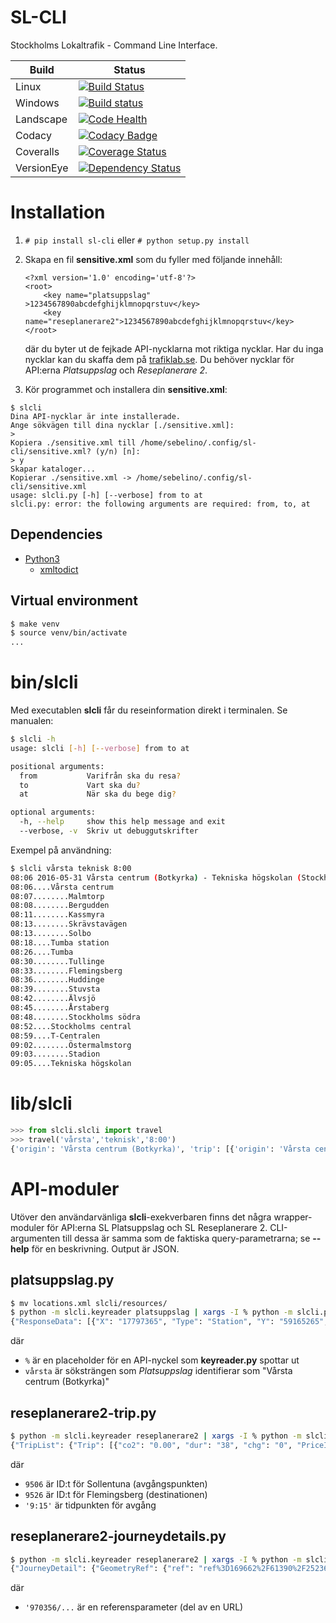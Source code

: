SL-CLI
======

Stockholms Lokaltrafik - Command Line Interface.

**Build** | **Status**
-----|-------
Linux | [![Build Status](https://travis-ci.org/Sebelino/SL-CLI.svg?branch=master)](https://travis-ci.org/Sebelino/SL-CLI)
Windows | [![Build status](https://ci.appveyor.com/api/projects/status/or3wjem7kyrr9x2v/branch/master?svg=true)](https://ci.appveyor.com/project/Sebelino/sl-cli/branch/master)
Landscape | [![Code Health](https://landscape.io/github/Sebelino/SL-CLI/master/landscape.svg?style=flat)](https://landscape.io/github/Sebelino/SL-CLI/master)
Codacy | [![Codacy Badge](https://api.codacy.com/project/badge/Grade/67233c439fd349bfa2c57d190cd4f2e4)](https://www.codacy.com/app/sebelino7/SL-CLI?utm_source=github.com&amp;utm_medium=referral&amp;utm_content=Sebelino/SL-CLI&amp;utm_campaign=Badge_Grade)
Coveralls | [![Coverage Status](https://coveralls.io/repos/github/Sebelino/SL-CLI/badge.svg?branch=master)](https://coveralls.io/github/Sebelino/SL-CLI?branch=master)
VersionEye | [![Dependency Status](https://www.versioneye.com/user/projects/576987d3fdabcd003d086c1c/badge.svg?style=flat)](https://www.versioneye.com/user/projects/576987d3fdabcd003d086c1c)

# Installation
1. `# pip install sl-cli` eller `# python setup.py install`
2. Skapa en fil **sensitive.xml** som du fyller med följande innehåll:

    ```
    <?xml version='1.0' encoding='utf-8'?>
    <root>
        <key name="platsuppslag"  >1234567890abcdefghijklmnopqrstuv</key>
        <key name="reseplanerare2">1234567890abcdefghijklmnopqrstuv</key>
    </root>
    ```
    där du byter ut de fejkade API-nycklarna mot riktiga nycklar. Har du inga nycklar kan du skaffa dem
    på [trafiklab.se](https://www.trafiklab.se/api). Du behöver nycklar för API:erna *Platsuppslag* och *Reseplanerare 2*.
3. Kör programmet och installera din **sensitive.xml**:
```
$ slcli
Dina API-nycklar är inte installerade.
Ange sökvägen till dina nycklar [./sensitive.xml]:
> 
Kopiera ./sensitive.xml till /home/sebelino/.config/sl-cli/sensitive.xml? (y/n) [n]:
> y
Skapar kataloger...
Kopierar ./sensitive.xml -> /home/sebelino/.config/sl-cli/sensitive.xml
usage: slcli.py [-h] [--verbose] from to at
slcli.py: error: the following arguments are required: from, to, at
```

## Dependencies
* [Python3](https://www.python.org/downloads/)
  * [xmltodict](https://github.com/martinblech/xmltodict)

## Virtual environment
```bash
$ make venv
$ source venv/bin/activate
...
```

# bin/slcli
Med executablen **slcli** får du reseinformation direkt i terminalen. Se manualen:
```bash
$ slcli -h
usage: slcli [-h] [--verbose] from to at

positional arguments:
  from           Varifrån ska du resa?
  to             Vart ska du?
  at             När ska du bege dig?

optional arguments:
  -h, --help     show this help message and exit
  --verbose, -v  Skriv ut debuggutskrifter
```
Exempel på användning:
```bash
$ slcli vårsta teknisk 8:00
08:06 2016-05-31 Vårsta centrum (Botkyrka) - Tekniska högskolan (Stockholm):
08:06....Vårsta centrum
08:07........Malmtorp
08:08........Bergudden
08:11........Kassmyra
08:13........Skrävstavägen
08:13........Solbo
08:18....Tumba station
08:26....Tumba
08:30........Tullinge
08:33........Flemingsberg
08:36........Huddinge
08:39........Stuvsta
08:42........Älvsjö
08:45........Årstaberg
08:48........Stockholms södra
08:52....Stockholms central
08:59....T-Centralen
09:02........Östermalmstorg
09:03........Stadion
09:05....Tekniska högskolan
```

# lib/slcli
```python
>>> from slcli.slcli import travel
>>> travel('vårsta','teknisk','8:00')
{'origin': 'Vårsta centrum (Botkyrka)', 'trip': [{'origin': 'Vårsta centrum', 'arrivalTime': '08:18', 'departureTime': '08:06', 'destination': 'Tumba station', 'trip': [{'arrivalTime': '08:07', 'stop': 'Malmtorp'}, {'arrivalTime': '08:08', 'stop': 'Bergudden'}, {'arrivalTime': '08:11', 'stop': 'Kassmyra'}, {'arrivalTime': '08:13', 'stop': 'Skrävstavägen'}, {'arrivalTime': '08:13', 'stop': 'Solbo'}]}, {'origin': 'Tumba', 'arrivalTime': '08:52', 'departureTime': '08:26', 'destination': 'Stockholms central', 'trip': [{'arrivalTime': '08:30', 'stop': 'Tullinge'}, {'arrivalTime': '08:33', 'stop': 'Flemingsberg'}, {'arrivalTime': '08:36', 'stop': 'Huddinge'}, {'arrivalTime': '08:39', 'stop': 'Stuvsta'}, {'arrivalTime': '08:42', 'stop': 'Älvsjö'}, {'arrivalTime': '08:45', 'stop': 'Årstaberg'}, {'arrivalTime': '08:48', 'stop': 'Stockholms södra'}]}, {'origin': 'T-Centralen', 'arrivalTime': '09:05', 'departureTime': '08:59', 'destination': 'Tekniska högskolan', 'trip': [{'arrivalTime': '09:02', 'stop': 'Östermalmstorg'}, {'arrivalTime': '09:03', 'stop': 'Stadion'}]}], 'departureTime': '08:06', 'destination': 'Tekniska högskolan (Stockholm)', 'departureDate': '2016-05-31'}
```

# API-moduler
Utöver den användarvänliga **slcli**-exekverbaren finns det några wrapper-moduler för API:erna SL Platsuppslag och SL Reseplanerare 2. CLI-argumenten till dessa är samma som de faktiska query-parametrarna; se **--help** för en beskrivning. Output är JSON.

## platsuppslag.py
```bash
$ mv locations.xml slcli/resources/
$ python -m slcli.keyreader platsuppslag | xargs -I % python -m slcli.platsuppslag % vårsta
{"ResponseData": [{"X": "17797365", "Type": "Station", "Y": "59165265", "Name": "V\u00e5rsta centrum (Botkyrka)", "SiteId": "7305"}, {"X": "17858123", "Type": "Station", "Y": "59626106", "Name": "M\u00e4rsta v\u00e5rdcentral (Sigtuna)", "SiteId": "5018"}, {"X": "17887931", "Type": "Station", "Y": "59273603", "Name": "V\u00e5rberg (Stockholm)", "SiteId": "9286"}, {"X": "17886520", "Type": "Station", "Y": "59263517", "Name": "V\u00e5rby g\u00e5rd (Huddinge)", "SiteId": "9285"}, {"X": "17797365", "Type": "Station", "Y": "59165265", "Name": "V\u00c5RC", "SiteId": "7305"}, {"X": "17954820", "Type": "Station", "Y": "59224872", "Name": "V\u00c5RK", "SiteId": "7015"}, {"X": "17886592", "Type": "Station", "Y": "59275868", "Name": "V\u00e5rbergs centrum (Stockholm)", "SiteId": "1796"}, {"X": "17421571", "Type": "Station", "Y": "59216440", "Name": "V\u00e5rtala (Nykvarn)", "SiteId": "7734"}, {"X": "18471763", "Type": "Station", "Y": "59424298", "Name": "V\u00e5rholma (V\u00e4rmd\u00f6)", "SiteId": "143"}, {"X": "18483071", "Type": "Station", "Y": "59423345", "Name": "V\u00e5rlunda (V\u00e4rmd\u00f6)", "SiteId": "144"}], "Message": null, "StatusCode": 0, "ExecutionTime": 0}
```
där
* `%` är en placeholder för en API-nyckel som **keyreader.py** spottar ut
* `vårsta` är söksträngen som *Platsuppslag* identifierar som "Vårsta centrum (Botkyrka)"

## reseplanerare2-trip.py
```bash
$ python -m slcli.keyreader reseplanerare2 | xargs -I % python -m slcli.reseplanerare2-trip % 9506 9526 '9:15'
{"TripList": {"Trip": [{"co2": "0.00", "dur": "38", "chg": "0", "PriceInfo": {"TariffRemark": {"$": "3 biljett"}, "TariffZones": {"$": "AB"}}, "LegList": {"Leg": {"Origin": {"routeIdx": "6", "date": "2016-04-20", "id": "400105061", "time": "09:27", "lat": "59.428019", "lon": "17.948833", "name": "Sollentuna", "type": "ST"}, "dir": "S\u00f6dert\u00e4lje C", "name": "pendelt\u00e5g 36", "JourneyDetailRef": {"ref": "ref%3D376593%2F133285%2F543308%2F146123%2F74%3Fdate%3D2016-04-20%26station_evaId%3D400105061%26station_type%3Ddep%26lang%3Dsv%26format%3Djson%26"}, "idx": "0", "line": "36", "type": "TRAIN", "Destination": {"routeIdx": "17", "date": "2016-04-20", "id": "400105171", "time": "10:05", "lat": "59.219047", "lon": "17.947206", "name": "Flemingsberg", "type": "ST"}, "GeometryRef": {"ref": "ref%3D376593%2F133285%2F543308%2F146123%2F74%26startIdx%3D6%26endIdx%3D17%26lang%3Dsv%26format%3Djson%26"}}}}, {"co2": "0.00", "dur": "38", "chg": "0", "PriceInfo": {"TariffRemark": {"$": "3 biljett"}, "TariffZones": {"$": "AB"}}, "LegList": {"Leg": {"Origin": {"routeIdx": "6", "date": "2016-04-20", "id": "400105061", "time": "09:42", "lat": "59.428019", "lon": "17.948833", "name": "Sollentuna", "type": "ST"}, "dir": "S\u00f6dert\u00e4lje C", "name": "pendelt\u00e5g 36", "JourneyDetailRef": {"ref": "ref%3D943599%2F322311%2F944690%2F157813%2F74%3Fdate%3D2016-04-20%26station_evaId%3D400105061%26station_type%3Ddep%26lang%3Dsv%26format%3Djson%26"}, "idx": "0", "line": "36", "type": "TRAIN", "Destination": {"routeIdx": "17", "date": "2016-04-20", "id": "400105171", "time": "10:20", "lat": "59.219047", "lon": "17.947206", "name": "Flemingsberg", "type": "ST"}, "GeometryRef": {"ref": "ref%3D943599%2F322311%2F944690%2F157813%2F74%26startIdx%3D6%26endIdx%3D17%26lang%3Dsv%26format%3Djson%26"}}}}, {"co2": "0.00", "dur": "38", "chg": "0", "PriceInfo": {"TariffRemark": {"$": "3 biljett"}, "TariffZones": {"$": "AB"}}, "LegList": {"Leg": {"Origin": {"routeIdx": "6", "date": "2016-04-20", "id": "400105061", "time": "09:57", "lat": "59.428019", "lon": "17.948833", "name": "Sollentuna", "type": "ST"}, "dir": "S\u00f6dert\u00e4lje C", "name": "pendelt\u00e5g 36", "JourneyDetailRef": {"ref": "ref%3D975198%2F332820%2F697512%2F23691%2F74%3Fdate%3D2016-04-20%26station_evaId%3D400105061%26station_type%3Ddep%26lang%3Dsv%26format%3Djson%26"}, "idx": "0", "line": "36", "type": "TRAIN", "Destination": {"routeIdx": "17", "date": "2016-04-20", "id": "400105171", "time": "10:35", "lat": "59.219047", "lon": "17.947206", "name": "Flemingsberg", "type": "ST"}, "GeometryRef": {"ref": "ref%3D975198%2F332820%2F697512%2F23691%2F74%26startIdx%3D6%26endIdx%3D17%26lang%3Dsv%26format%3Djson%26"}}}}, {"co2": "0.00", "dur": "38", "chg": "0", "PriceInfo": {"TariffRemark": {"$": "3 biljett"}, "TariffZones": {"$": "AB"}}, "LegList": {"Leg": {"Origin": {"routeIdx": "6", "date": "2016-04-20", "id": "400105061", "time": "10:12", "lat": "59.428019", "lon": "17.948833", "name": "Sollentuna", "type": "ST"}, "dir": "S\u00f6dert\u00e4lje C", "name": "pendelt\u00e5g 36", "JourneyDetailRef": {"ref": "ref%3D605097%2F209477%2F625428%2F111017%2F74%3Fdate%3D2016-04-20%26station_evaId%3D400105061%26station_type%3Ddep%26lang%3Dsv%26format%3Djson%26"}, "idx": "0", "line": "36", "type": "TRAIN", "Destination": {"routeIdx": "17", "date": "2016-04-20", "id": "400105171", "time": "10:50", "lat": "59.219047", "lon": "17.947206", "name": "Flemingsberg", "type": "ST"}, "GeometryRef": {"ref": "ref%3D605097%2F209477%2F625428%2F111017%2F74%26startIdx%3D6%26endIdx%3D17%26lang%3Dsv%26format%3Djson%26"}}}}, {"co2": "0.00", "dur": "38", "chg": "0", "PriceInfo": {"TariffRemark": {"$": "3 biljett"}, "TariffZones": {"$": "AB"}}, "LegList": {"Leg": {"Origin": {"routeIdx": "6", "date": "2016-04-20", "id": "400105061", "time": "10:27", "lat": "59.428019", "lon": "17.948833", "name": "Sollentuna", "type": "ST"}, "dir": "S\u00f6dert\u00e4lje C", "name": "pendelt\u00e5g 36", "JourneyDetailRef": {"ref": "ref%3D2337%2F8610%2F538500%2F268471%2F74%3Fdate%3D2016-04-20%26station_evaId%3D400105061%26station_type%3Ddep%26lang%3Dsv%26format%3Djson%26"}, "idx": "0", "line": "36", "type": "TRAIN", "Destination": {"routeIdx": "17", "date": "2016-04-20", "id": "400105171", "time": "11:05", "lat": "59.219047", "lon": "17.947206", "name": "Flemingsberg", "type": "ST"}, "GeometryRef": {"ref": "ref%3D2337%2F8610%2F538500%2F268471%2F74%26startIdx%3D6%26endIdx%3D17%26lang%3Dsv%26format%3Djson%26"}}}}], "noNamespaceSchemaLocation": "hafasRestTrip.xsd"}}
```
där
* `9506` är ID:t för Sollentuna (avgångspunkten)
* `9526` är ID:t för Flemingsberg (destinationen)
* `'9:15'` är tidpunkten för avgång

## reseplanerare2-journeydetails.py
```bash
$ python -m slcli.keyreader reseplanerare2 | xargs -I % python -m slcli.reseplanerare2-journeydetail.py % '970356/328288/925322/139225/74?date=2016-04-20&station_evaId=400101051&station_type=dep&lang=sv&format=json&'
{"JourneyDetail": {"GeometryRef": {"ref": "ref%3D169662%2F61390%2F252364%2F69644%2F74%26lang%3Dsv%26format%3Djson%26"}, "Types": {"Type": {"routeIdxFrom": "0", "$": "METRO", "routeIdxTo": "18"}}, "Directions": {"Direction": {"routeIdxFrom": "0", "$": "M\u00f6rby centrum", "routeIdxTo": "18"}}, "RTUMessages": {"RTUMessage": [{"$": "Tv\u00e5 hissar \u00e4r avst\u00e4ngda vid Danderyds sjukhus p.g.a. underh\u00e5llsarbeten."}, {"$": "Hissen till och fr\u00e5n plattformen vid Hornstull, fungerar inte."}]}, "Stops": {"Stop": [{"depTime": "08:39", "id": "400102851", "name": "Fru\u00e4ngen", "lon": "17.964843", "lat": "59.286754", "routeIdx": "0", "depDate": "2016-04-20"}, {"depTime": "08:40", "arrTime": "08:40", "id": "400102841", "name": "V\u00e4stertorp", "lon": "17.966704", "arrDate": "2016-04-20", "lat": "59.291347", "routeIdx": "1", "depDate": "2016-04-20"}, {"depTime": "08:42", "arrTime": "08:42", "id": "400102831", "name": "H\u00e4gerstens\u00e5sen", "lon": "17.978426", "arrDate": "2016-04-20", "lat": "59.295159", "routeIdx": "2", "depDate": "2016-04-20"}, {"depTime": "08:44", "arrTime": "08:44", "id": "400102821", "name": "Telefonplan", "lon": "17.997321", "arrDate": "2016-04-20", "lat": "59.298251", "routeIdx": "3", "depDate": "2016-04-20"}, {"depTime": "08:46", "arrTime": "08:46", "id": "400102811", "name": "Midsommarkransen", "lon": "18.011965", "arrDate": "2016-04-20", "lat": "59.301865", "routeIdx": "4", "depDate": "2016-04-20"}, {"depTime": "08:48", "arrTime": "08:48", "id": "400102603", "name": "Liljeholmen", "lon": "18.023093", "arrDate": "2016-04-20", "lat": "59.310710", "routeIdx": "5", "depDate": "2016-04-20"}, {"depTime": "08:50", "arrTime": "08:50", "id": "400102531", "name": "Hornstull", "lon": "18.035543", "arrDate": "2016-04-20", "lat": "59.315960", "routeIdx": "6", "depDate": "2016-04-20"}, {"depTime": "08:51", "arrTime": "08:51", "id": "400102521", "name": "Zinkensdamm", "lon": "18.049692", "arrDate": "2016-04-20", "lat": "59.317704", "routeIdx": "7", "depDate": "2016-04-20"}, {"depTime": "08:52", "arrTime": "08:52", "id": "400102511", "name": "Mariatorget", "lon": "18.062115", "arrDate": "2016-04-20", "lat": "59.317012", "routeIdx": "8", "depDate": "2016-04-20"}, {"depTime": "08:55", "arrTime": "08:55", "id": "400102011", "name": "Slussen", "lon": "18.071491", "arrDate": "2016-04-20", "lat": "59.319511", "routeIdx": "9", "depDate": "2016-04-20"}, {"depTime": "08:56", "arrTime": "08:56", "id": "400102021", "name": "Gamla stan", "lon": "18.067167", "arrDate": "2016-04-20", "lat": "59.323187", "routeIdx": "10", "depDate": "2016-04-20"}, {"depTime": "08:59", "arrTime": "08:59", "id": "400101051", "name": "T-Centralen", "lon": "18.061486", "arrDate": "2016-04-20", "lat": "59.331358", "routeIdx": "11", "depDate": "2016-04-20"}, {"depTime": "09:02", "arrTime": "09:02", "id": "400102101", "name": "\u00d6stermalmstorg", "lon": "18.076381", "arrDate": "2016-04-20", "lat": "59.334972", "routeIdx": "12", "depDate": "2016-04-20"}, {"depTime": "09:03", "arrTime": "09:03", "id": "400102211", "name": "Stadion", "lon": "18.081946", "arrDate": "2016-04-20", "lat": "59.340806", "routeIdx": "13", "depDate": "2016-04-20"}, {"depTime": "09:05", "arrTime": "09:05", "id": "400102221", "name": "Tekniska h\u00f6gskolan", "lon": "18.069316", "arrDate": "2016-04-20", "lat": "59.346541", "routeIdx": "14", "depDate": "2016-04-20"}, {"depTime": "09:08", "arrTime": "09:08", "id": "400102231", "name": "Universitetet (Tunnelbanan)", "lon": "18.054897", "arrDate": "2016-04-20", "lat": "59.365365", "routeIdx": "15", "depDate": "2016-04-20"}, {"depTime": "09:10", "arrTime": "09:10", "id": "400102241", "name": "Bergshamra", "lon": "18.037485", "arrDate": "2016-04-20", "lat": "59.380736", "routeIdx": "16", "depDate": "2016-04-20"}, {"depTime": "09:12", "arrTime": "09:12", "id": "400102251", "name": "Danderyds sjukhus", "lon": "18.041755", "arrDate": "2016-04-20", "lat": "59.390507", "routeIdx": "17", "depDate": "2016-04-20"}, {"arrTime": "09:14", "id": "400102301", "name": "M\u00f6rby centrum", "lon": "18.036424", "arrDate": "2016-04-20", "lat": "59.398319", "routeIdx": "18"}]}, "Names": {"Name": {"routeIdxFrom": "0", "$": "tunnelbanans r\u00f6da linje 14", "routeIdxTo": "18"}}, "noNamespaceSchemaLocation": "hafasRestJourneyDetail.xsd", "Lines": {"Line": {"routeIdxFrom": "0", "$": "14", "routeIdxTo": "18"}}}}
```
där
* `'970356/...` är en referensparameter (del av en URL)

